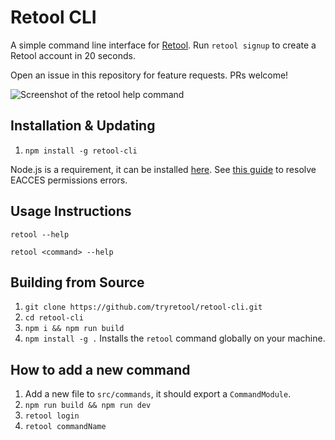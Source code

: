 # Retool CLI

A simple command line interface for [Retool](https://retool.com/). Run `retool signup` to create a Retool account in 20 seconds.

Open an issue in this repository for feature requests. PRs welcome!

![Screenshot of the retool help command](https://i.imgur.com/OJhsHiv.png)

## Installation & Updating

1. `npm install -g retool-cli`

Node.js is a requirement, it can be installed [here](https://nodejs.org/en/download). See [this guide](https://docs.npmjs.com/resolving-eacces-permissions-errors-when-installing-packages-globally) to resolve EACCES permissions errors.

## Usage Instructions

`retool --help`

`retool <command> --help`

## Building from Source

1. `git clone https://github.com/tryretool/retool-cli.git`
2. `cd retool-cli`
3. `npm i && npm run build`
4. `npm install -g .` Installs the `retool` command globally on your machine.

## How to add a new command

1. Add a new file to `src/commands`, it should export a `CommandModule`.
2. `npm run build && npm run dev`
3. `retool login`
4. `retool commandName`
